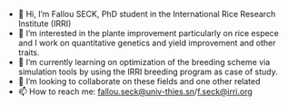- 👋 Hi, I’m Fallou SECK, PhD student in the International Rice Research Institute (IRRI)
- 👀 I’m interested in the plante improvement particularly on rice espece and I work on quantitative genetics and yield improvement and other traits.
- 🌱 I’m currently learning on optimization of the breeding scheme via simulation tools by using the IRRI breeding program as case of study. 
- 💞️ I’m looking to collaborate on these fields and one other related 
- 📫 How to reach me: fallou.seck@univ-thies.sn/f.seck@irri.org

<!---
seckfallou/seckfallou is a ✨ special ✨ repository because its `README.md` (this file) appears on your GitHub profile.
You can click the Preview link to take a look at your changes.
--->
